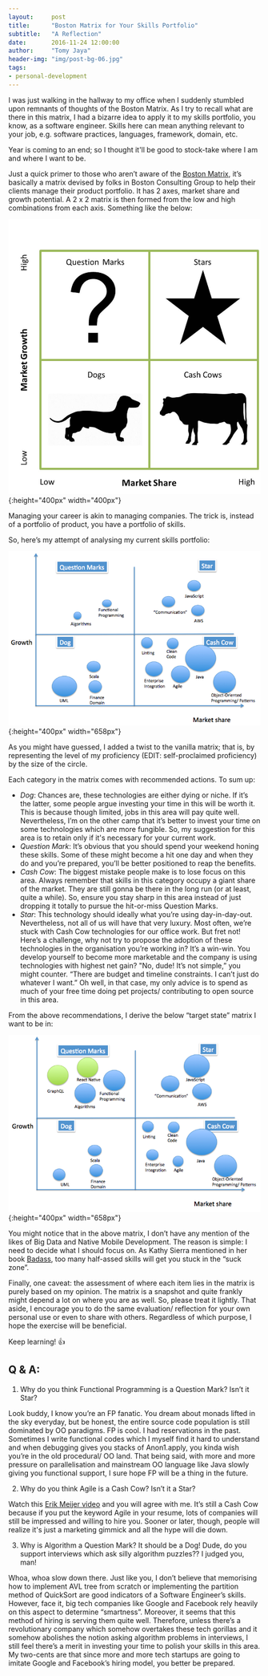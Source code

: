 ```yaml
---
layout:     post
title:      "Boston Matrix for Your Skills Portfolio"
subtitle:   "A Reflection"
date:       2016-11-24 12:00:00
author:     "Tomy Jaya"
header-img: "img/post-bg-06.jpg"
tags:
- personal-development
---
```


I was just walking in the hallway to my office when I suddenly stumbled upon remnants of thoughts of the Boston Matrix. As I try to recall what are there in this matrix, I had a bizarre idea to apply it to my skills portfolio, you know, as a software engineer. Skills here can mean anything relevant to your job, e.g. software practices, languages, framework, domain, etc. 

Year is coming to an end; so I thought it'll be good to stock-take where I am and where I want to be. 

Just a quick primer to those who aren’t aware of the [Boston Matrix](https://en.wikipedia.org/wiki/Growth%E2%80%93share_matrix), it’s basically a matrix devised by folks in Boston Consulting Group to help their clients manage their product portfolio. It has 2 axes, market share and growth potential. A 2 x 2 matrix is then formed from the low and high combinations from each axis. Something like the below: 


![boston_matrix](/img/boston_matrix.jpg){:height="400px" width="400px"}


Managing your career is akin to managing companies. The trick is, instead of a portfolio of product, you have a portfolio of skills. 

So, here’s my attempt of analysing my current skills portfolio: 

![tomy_boston_matrix_current](/img/tomy_boston_matrix_current.png){:height="400px" width="658px"}


As you might have guessed, I added a twist to the vanilla matrix; that is, by representing the level of my proficiency (EDIT: self-proclaimed proficiency) by the size of the circle. 


Each category in the matrix comes with recommended actions. To sum up: 

* *Dog*: Chances are, these technologies are either dying or niche. If it’s the latter, some people argue investing your time in this will be worth it. This is because though limited, jobs in this area will pay quite well. Nevertheless, I’m on the other camp that it’s better to invest your time on some technologies which are more fungible. So, my suggestion for this area is to retain only if it's necessary for your current work.
* *Question Mark*: It’s obvious that you should spend your weekend honing these skills. Some of these might become a hit one day and when they do and you’re prepared, you’ll be better positioned to reap the benefits. 
* *Cash Cow*: The biggest mistake people make is to lose focus on this area. Always remember that skills in this category occupy a giant share of the market. They are still gonna be there in the long run (or at least, quite a while). So, ensure you stay sharp in this area instead of just dropping it totally to pursue the hit-or-miss Question Marks. 
* *Star*: This technology should ideally what you’re using day-in-day-out. Nevertheless, not all of us will have that very luxury. Most often, we’re stuck with Cash Cow technologies for our office work. But fret not! Here’s a challenge, why not try to propose the adoption of these technologies in the organisation you’re working in? It’s a win-win. You develop yourself to become more marketable and the company is using technologies with highest net gain? "No, dude! It’s not simple,” you might counter. “There are budget and timeline constraints. I can’t just do whatever I want.” Oh well, in that case, my only advice is to spend as much of your free time doing pet projects/ contributing to open source in this area. 


From the above recommendations, I derive the below “target state” matrix I want to be in: 

![tomy_boston_matrix_future](/img/tomy_boston_matrix_future.png){:height="400px" width="658px"}


You might notice that in the above matrix, I don’t have any mention of the likes of Big Data and Native Mobile Development. The reason is simple: I need to decide what I should focus on. As Kathy Sierra mentioned in her book [Badass](http://amzn.to/2qf9JqS), too many half-assed skills will get you stuck in the “suck zone”. 

Finally, one caveat: the assessment of where each item lies in the matrix is purely based on my opinion. The matrix is a snapshot and quite frankly might depend a lot on where you are as well. So, please treat it lightly. That aside, I encourage you to do the same evaluation/ reflection for your own personal use or even to share with others. Regardless of which purpose, I hope the exercise will be beneficial. 

Keep learning! :+1:

## Q & A:

1. Why do you think Functional Programming is a Question Mark? Isn’t it Star? 

Look buddy, I know you’re an FP fanatic. You dream about monads lifted in the sky everyday, but be honest, the entire source code population is still dominated by OO paradigms. FP is cool. I had reservations in the past. Sometimes I write functional codes which I myself find it hard to understand and when debugging gives you stacks of Anon1.apply, you kinda wish you’re in the old procedural/ OO land. That being said, with more and more pressure on parallelisation and mainstream OO language like Java slowly giving you functional support, I sure hope FP will be a thing in the future.   

2. Why do you think Agile is a Cash Cow? Isn’t it a Star? 

Watch this [Erik Meijer video](https://www.youtube.com/watch?v=2u0sNRO-QKQ) and you will agree with me. It’s still a Cash Cow because if you put the keyword Agile in your resume, lots of companies will still be impressed and willing to hire you. Sooner or later, though, people will realize it's just a marketing gimmick and all the hype will die down. 

3. Why is Algorithm a Question Mark? It should be a Dog! Dude, do you support interviews which ask silly algorithm puzzles?? I judged you, man! 

Whoa, whoa slow down there. Just like you, I don’t believe that memorising how to implement AVL tree from scratch or implementing the partition method of QuickSort are good indicators of a Software Engineer’s skills. However, face it, big tech companies like Google and Facebook rely heavily on this aspect to determine “smartness”. Moreover, it seems that this method of hiring is serving them quite well. Therefore, unless there’s a revolutionary company which somehow overtakes these tech gorillas and it somehow abolishes the notion asking algorithm problems in interviews, I still feel there’s a merit in investing your time to polish your skills in this area. My two-cents are that since more and more tech startups are going to imitate Google and Facebook’s hiring model, you better be prepared. 